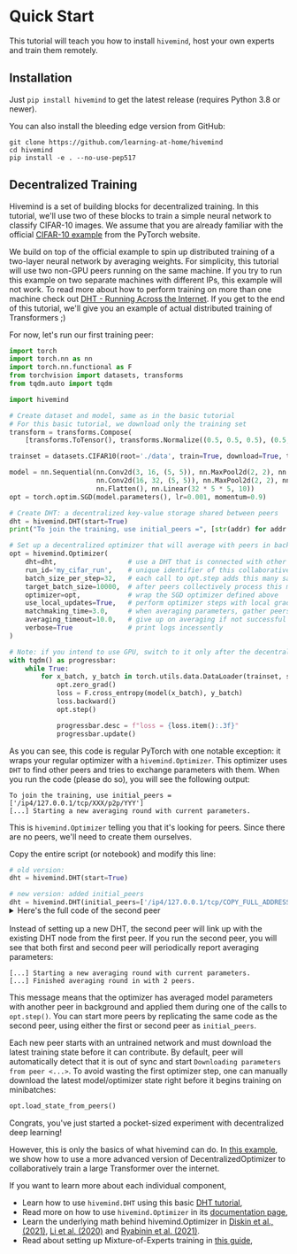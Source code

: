 # Quick Start

This tutorial will teach you how to install `hivemind`, host your own experts and train them remotely.

## Installation

Just `pip install hivemind` to get the latest release (requires Python 3.8 or newer). 

You can also install the bleeding edge version from GitHub:

```
git clone https://github.com/learning-at-home/hivemind
cd hivemind
pip install -e . --no-use-pep517
```
 
## Decentralized Training

Hivemind is a set of building blocks for decentralized training.
In this tutorial, we'll use two of these blocks to train a simple neural network to classify CIFAR-10 images.
We assume that you are already familiar with the official [CIFAR-10 example](https://pytorch.org/tutorials/beginner/blitz/cifar10_tutorial.html)
from the PyTorch website.

We build on top of the official example to spin up distributed training of a two-layer neural network by averaging weights.
For simplicity, this tutorial will use two non-GPU peers running on the same machine. If you try to run this example on two
separate machines with different IPs, this example will not work. To read more about how to perform training on more
than one machine check out [DHT - Running Across the Internet](https://learning-at-home.readthedocs.io/en/latest/user/dht.html#running-across-the-internet).
If you get to the end of this tutorial, we'll give you an example of actual distributed training of Transformers ;)

For now, let's run our first training peer:
```python
import torch
import torch.nn as nn
import torch.nn.functional as F
from torchvision import datasets, transforms
from tqdm.auto import tqdm

import hivemind

# Create dataset and model, same as in the basic tutorial
# For this basic tutorial, we download only the training set
transform = transforms.Compose(
    [transforms.ToTensor(), transforms.Normalize((0.5, 0.5, 0.5), (0.5, 0.5, 0.5))])

trainset = datasets.CIFAR10(root='./data', train=True, download=True, transform=transform)

model = nn.Sequential(nn.Conv2d(3, 16, (5, 5)), nn.MaxPool2d(2, 2), nn.ReLU(),
                      nn.Conv2d(16, 32, (5, 5)), nn.MaxPool2d(2, 2), nn.ReLU(),
                      nn.Flatten(), nn.Linear(32 * 5 * 5, 10))
opt = torch.optim.SGD(model.parameters(), lr=0.001, momentum=0.9)

# Create DHT: a decentralized key-value storage shared between peers
dht = hivemind.DHT(start=True)
print("To join the training, use initial_peers =", [str(addr) for addr in dht.get_visible_maddrs()])

# Set up a decentralized optimizer that will average with peers in background
opt = hivemind.Optimizer(
    dht=dht,                  # use a DHT that is connected with other peers
    run_id='my_cifar_run',    # unique identifier of this collaborative run
    batch_size_per_step=32,   # each call to opt.step adds this many samples towards the next epoch
    target_batch_size=10000,  # after peers collectively process this many samples, average weights and begin the next epoch 
    optimizer=opt,            # wrap the SGD optimizer defined above
    use_local_updates=True,   # perform optimizer steps with local gradients, average parameters in background
    matchmaking_time=3.0,     # when averaging parameters, gather peers in background for up to this many seconds
    averaging_timeout=10.0,   # give up on averaging if not successful in this many seconds
    verbose=True              # print logs incessently
)

# Note: if you intend to use GPU, switch to it only after the decentralized optimizer is created
with tqdm() as progressbar:
    while True:
        for x_batch, y_batch in torch.utils.data.DataLoader(trainset, shuffle=True, batch_size=32):
            opt.zero_grad()
            loss = F.cross_entropy(model(x_batch), y_batch)
            loss.backward()
            opt.step()

            progressbar.desc = f"loss = {loss.item():.3f}"
            progressbar.update()
```


As you can see, this code is regular PyTorch with one notable exception: it wraps your regular optimizer with a
`hivemind.Optimizer`. This optimizer uses `DHT` to find other peers and tries to exchange parameters with them. When
you run the code (please do so), you will see the following output:

```shell
To join the training, use initial_peers = ['/ip4/127.0.0.1/tcp/XXX/p2p/YYY']
[...] Starting a new averaging round with current parameters.
```

This is `hivemind.Optimizer` telling you that it's looking for peers. Since there are no peers, we'll need to create 
them ourselves.

Copy the entire script (or notebook) and modify this line:

```python
# old version:
dht = hivemind.DHT(start=True)

# new version: added initial_peers
dht = hivemind.DHT(initial_peers=['/ip4/127.0.0.1/tcp/COPY_FULL_ADDRESS_FROM_PEER1_OUTPUTS'], start=True)
```
<details style="margin-top:-16px; margin-bottom: 16px;">
  <summary>Here's the full code of the second peer</summary>

```python
import torch
import torch.nn as nn
import torch.nn.functional as F
from torchvision import datasets, transforms
from tqdm.auto import tqdm

import hivemind

# Create dataset and model, same as in the basic tutorial
# For this basic tutorial, we download only the training set
transform = transforms.Compose(
    [transforms.ToTensor(), transforms.Normalize((0.5, 0.5, 0.5), (0.5, 0.5, 0.5))])

trainset = datasets.CIFAR10(root='./data', train=True, download=True, transform=transform)

model = nn.Sequential(nn.Conv2d(3, 16, (5, 5)), nn.MaxPool2d(2, 2), nn.ReLU(),
                      nn.Conv2d(16, 32, (5, 5)), nn.MaxPool2d(2, 2), nn.ReLU(),
                      nn.Flatten(), nn.Linear(32 * 5 * 5, 10))
opt = torch.optim.SGD(model.parameters(), lr=0.001, momentum=0.9)

# Create DHT: a decentralized key-value storage shared between peers
dht = hivemind.DHT(initial_peers=[COPY_FROM_OTHER_PEERS_OUTPUTS], start=True)
print("To join the training, use initial_peers =", [str(addr) for addr in dht.get_visible_maddrs()])

# Set up a decentralized optimizer that will average with peers in background
opt = hivemind.Optimizer(
    dht=dht,                  # use a DHT that is connected with other peers
    run_id='my_cifar_run',    # unique identifier of this collaborative run
    batch_size_per_step=32,   # each call to opt.step adds this many samples towards the next epoch
    target_batch_size=10000,  # after peers collectively process this many samples, average weights and begin the next epoch
    optimizer=opt,            # wrap the SGD optimizer defined above
    use_local_updates=True,   # perform optimizer steps with local gradients, average parameters in background
    matchmaking_time=3.0,     # when averaging parameters, gather peers in background for up to this many seconds
    averaging_timeout=10.0,   # give up on averaging if not successful in this many seconds
    verbose=True              # print logs incessently
)

opt.load_state_from_peers()

# Note: if you intend to use GPU, switch to it only after the optimizer is created
with tqdm() as progressbar:
    while True:
        for x_batch, y_batch in torch.utils.data.DataLoader(trainset, shuffle=True, batch_size=32):
            opt.zero_grad()
            loss = F.cross_entropy(model(x_batch), y_batch)
            loss.backward()
            opt.step()

            progressbar.desc = f"loss = {loss.item():.3f}"
            progressbar.update()
```
</details>


Instead of setting up a new DHT, the second peer will link up with the existing DHT node from the first peer.
If you run the second peer, you will see that both first and second peer will periodically report averaging parameters:

```shell
[...] Starting a new averaging round with current parameters.
[...] Finished averaging round in with 2 peers.
```

This message means that the optimizer has averaged model parameters with another peer in background and applied them
during one of the calls to `opt.step()`. You can start more peers by replicating the same code as the second peer,
using either the first or second peer as `initial_peers`.

Each new peer starts with an untrained network and must download the latest training state before it can contribute.
By default, peer will automatically detect that it is out of sync and start ``Downloading parameters from peer <...>``.
To avoid wasting the first optimizer step, one can manually download the latest model/optimizer state right before it begins training on minibatches:
```python
opt.load_state_from_peers()
```

Congrats, you've just started a pocket-sized experiment with decentralized deep learning!

However, this is only the basics of what hivemind can do. In [this example](https://github.com/learning-at-home/hivemind/tree/master/examples/albert),
we show how to use a more advanced version of DecentralizedOptimizer to collaboratively train a large Transformer over the internet.

If you want to learn more about each individual component,
- Learn how to use `hivemind.DHT` using this basic [DHT tutorial](https://learning-at-home.readthedocs.io/en/latest/user/dht.html),
- Read more on how to use `hivemind.Optimizer` in its [documentation page](https://learning-at-home.readthedocs.io/en/latest/modules/optim.html), 
- Learn the underlying math behind hivemind.Optimizer in [Diskin et al., (2021)](https://arxiv.org/abs/2106.10207), 
  [Li et al. (2020)](https://arxiv.org/abs/2005.00124) and [Ryabinin et al. (2021)](https://arxiv.org/abs/2103.03239).
- Read about setting up Mixture-of-Experts training in [this guide](https://learning-at-home.readthedocs.io/en/latest/user/moe.html),
